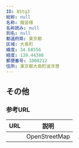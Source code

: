 ```yaml
---
ID: 8Stg3
総称: null
名称: 龍音様
名称読み: null
別名: null
都道府県: 東京都
区域: 大島町
緯度: 34.68556
経度: 139.44386
郵便番号: 1000212
住所: 東京都大島町波浮港
---
```


## その他

### 参考URL

| URL | 説明          |
| --- | ------------- |
|     | OpenStreetMap |
